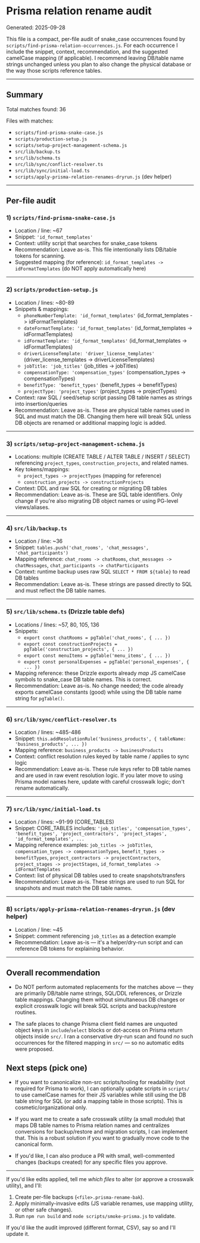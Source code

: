 # Prisma relation rename audit

Generated: 2025-09-28

This file is a compact, per-file audit of snake_case occurrences found by `scripts/find-prisma-relation-occurrences.js`. For each occurrence I include the snippet, context, recommendation, and the suggested camelCase mapping (if applicable). I recommend leaving DB/table name strings unchanged unless you plan to also change the physical database or the way those scripts reference tables.

---

## Summary

Total matches found: 36

Files with matches:
- `scripts/find-prisma-snake-case.js`
- `scripts/production-setup.js`
- `scripts/setup-project-management-schema.js`
- `src/lib/backup.ts`
- `src/lib/schema.ts`
- `src/lib/sync/conflict-resolver.ts`
- `src/lib/sync/initial-load.ts`
- `scripts/apply-prisma-relation-renames-dryrun.js` (dev helper)

---

## Per-file audit

### 1) `scripts/find-prisma-snake-case.js`
- Location / line: ~67
- Snippet: `'id_format_templates'`
- Context: utility script that searches for snake_case tokens
- Recommendation: Leave as-is. This file intentionally lists DB/table tokens for scanning.
- Suggested mapping (for reference): `id_format_templates -> idFormatTemplates` (do NOT apply automatically here)

---

### 2) `scripts/production-setup.js`
- Location / lines: ~80-89
- Snippets & mappings:
  - `phoneNumberTemplate: 'id_format_templates'`  (id_format_templates -> idFormatTemplates)
  - `dateFormatTemplate: 'id_format_templates'`   (id_format_templates -> idFormatTemplates)
  - `idFormatTemplate: 'id_format_templates'`     (id_format_templates -> idFormatTemplates)
  - `driverLicenseTemplate: 'driver_license_templates'` (driver_license_templates -> driverLicenseTemplates)
  - `jobTitle: 'job_titles'` (job_titles -> jobTitles)
  - `compensationType: 'compensation_types'` (compensation_types -> compensationTypes)
  - `benefitType: 'benefit_types'` (benefit_types -> benefitTypes)
  - `projectType: 'project_types'` (project_types -> projectTypes)
- Context: raw SQL / seed/setup script passing DB table names as strings into insertion/queries
- Recommendation: Leave as-is. These are physical table names used in SQL and must match the DB. Changing them here will break SQL unless DB objects are renamed or additional mapping logic is added.

---

### 3) `scripts/setup-project-management-schema.js`
- Locations: multiple (CREATE TABLE / ALTER TABLE / INSERT / SELECT) referencing `project_types`, `construction_projects`, and related names.
- Key tokens/mappings:
  - `project_types -> projectTypes` (mapping for reference)
  - `construction_projects -> constructionProjects`
- Context: DDL and raw SQL for creating or migrating DB tables
- Recommendation: Leave as-is. These are SQL table identifiers. Only change if you're also migrating DB object names or using PG-level views/aliases.

---

### 4) `src/lib/backup.ts`
- Location / line: ~36
- Snippet: `tables.push('chat_rooms', 'chat_messages', 'chat_participants')`
- Mapping reference: `chat_rooms -> chatRooms`, `chat_messages -> chatMessages`, `chat_participants -> chatParticipants`
- Context: runtime backup uses raw SQL `SELECT * FROM ${table}` to read DB tables
- Recommendation: Leave as-is. These strings are passed directly to SQL and must reflect the DB table names.

---

### 5) `src/lib/schema.ts` (Drizzle table defs)
- Locations / lines: ~57, 80, 105, 136
- Snippets:
  - `export const chatRooms = pgTable('chat_rooms', { ... })`
  - `export const constructionProjects = pgTable('construction_projects', { ... })`
  - `export const menuItems = pgTable('menu_items', { ... })`
  - `export const personalExpenses = pgTable('personal_expenses', { ... })`
- Mapping reference: these Drizzle exports already *map* JS camelCase symbols to snake_case DB table names. This is correct.
- Recommendation: Leave as-is. No change needed; the code already exports camelCase constants (good) while using the DB table name string for `pgTable()`.

---

### 6) `src/lib/sync/conflict-resolver.ts`
- Location / lines: ~485-486
- Snippet: `this.addResolutionRule('business_products', { tableName: 'business_products', ... })`
- Mapping reference: `business_products -> businessProducts`
- Context: conflict resolution rules keyed by table name / applies to sync logic
- Recommendation: Leave as-is. These rule keys refer to DB table names and are used in raw event resolution logic. If you later move to using Prisma model names here, update with careful crosswalk logic; don't rename automatically.

---

### 7) `src/lib/sync/initial-load.ts`
- Location / lines: ~91-99 (CORE_TABLES)
- Snippet: CORE_TABLES includes: `'job_titles', 'compensation_types', 'benefit_types', 'project_contractors', 'project_stages', 'id_format_templates', ...`
- Mapping reference examples: `job_titles -> jobTitles`, `compensation_types -> compensationTypes`, `benefit_types -> benefitTypes`, `project_contractors -> projectContractors`, `project_stages -> projectStages`, `id_format_templates -> idFormatTemplates`
- Context: list of physical DB tables used to create snapshots/transfers
- Recommendation: Leave as-is. These strings are used to run SQL for snapshots and must match the DB table names.

---

### 8) `scripts/apply-prisma-relation-renames-dryrun.js` (dev helper)
- Location / line: ~45
- Snippet: comment referencing `job_titles` as a detection example
- Recommendation: Leave as-is — it's a helper/dry-run script and can reference DB tokens for explaining behavior.

---

## Overall recommendation

- Do NOT perform automated replacements for the matches above — they are primarily DB/table name strings, SQL/DDL references, or Drizzle table mappings. Changing them without simultaneous DB changes or explicit crosswalk logic will break SQL scripts and backup/restore routines.

- The safe places to change Prisma client field names are unquoted object keys in `include`/`select` blocks or dot-access on Prisma return objects inside `src/`. I ran a conservative dry-run scan and found _no_ such occurrences for the filtered mapping in `src/` — so no automatic edits were proposed.

## Next steps (pick one)

- If you want to canonicalize non-src scripts/tooling for readability (not required for Prisma to work), I can optionally update scripts in `scripts/` to use camelCase names for their JS variables while still using the DB table string for SQL (or add a mapping table in those scripts). This is cosmetic/organizational only.

- If you want me to create a safe crosswalk utility (a small module) that maps DB table names to Prisma relation names and centralizes conversions for backup/restore and migration scripts, I can implement that. This is a robust solution if you want to gradually move code to the canonical form.

- If you'd like, I can also produce a PR with small, well-commented changes (backups created) for any specific files you approve.

---

If you'd like edits applied, tell me *which files* to alter (or approve a crosswalk utility), and I'll:
1. Create per-file backups (`<file>.prisma-rename-bak`).
2. Apply minimally-invasive edits (JS variable renames, use mapping utility, or other safe changes).
3. Run `npm run build` and `node scripts/smoke-prisma.js` to validate.

If you'd like the audit improved (different format, CSV), say so and I'll update it.
